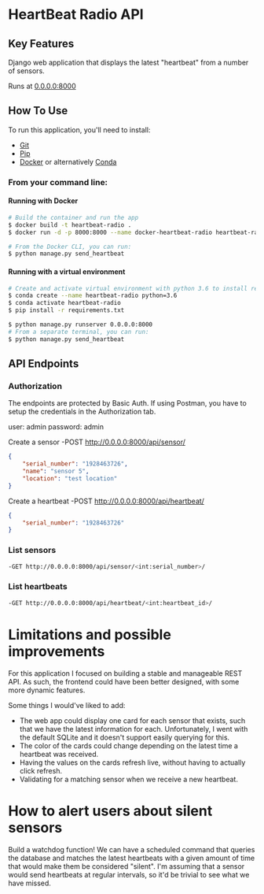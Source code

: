 # HeartBeat Radio API

## Key Features

Django web application that displays the latest "heartbeat" from a number of sensors.

Runs at [0.0.0.0:8000](0.0.0.0:8000)


## How To Use

To run this application, you'll need to install:
* [Git](https://git-scm.com)
* [Pip](https://pip.pypa.io/)
* [Docker](https://www.docker.com/products/docker-desktop) or alternatively [Conda](https://docs.conda.io/projects/conda/en/latest/user-guide/install/download.html)

### From your command line:

#### Running with Docker
```bash
# Build the container and run the app
$ docker build -t heartbeat-radio .
$ docker run -d -p 8000:8000 --name docker-heartbeat-radio heartbeat-radio

# From the Docker CLI, you can run:
$ python manage.py send_heartbeat
```

#### Running with a virtual environment
```bash
# Create and activate virtual environment with python 3.6 to install requirements
$ conda create --name heartbeat-radio python=3.6
$ conda activate heartbeat-radio
$ pip install -r requirements.txt

$ python manage.py runserver 0.0.0.0:8000
# From a separate terminal, you can run:
$ python manage.py send_heartbeat
```


## API Endpoints

### Authorization
The endpoints are protected by Basic Auth. If using Postman, you have to setup the credentials in the Authorization tab.  

user: admin
password: admin


Create a sensor -POST http://0.0.0.0:8000/api/sensor/
```json
{
    "serial_number": "1928463726",
    "name": "sensor 5",
    "location": "test location"
}
```

Create a heartbeat -POST http://0.0.0.0:8000/api/heartbeat/

```json
{
    "serial_number": "1928463726"
}
```

### List sensors

```bash
-GET http://0.0.0.0:8000/api/sensor/<int:serial_number>/
```

### List heartbeats
```bash
-GET http://0.0.0.0:8000/api/heartbeat/<int:heartbeat_id>/
```


# Limitations and possible improvements

For this application I focused on building a stable and manageable REST API. As such, the frontend could have been better designed, with some more dynamic features.

Some things I would've liked to add:
* The web app could display one card for each sensor that exists, such that we have the latest information for each. Unfortunately, I went with
the default SQLite and it doesn't support easily querying for this.
* The color of the cards could change depending on the latest time a heartbeat was received.
* Having the values on the cards refresh live, without having to actually click refresh.
* Validating for a matching sensor when we receive a new heartbeat.

# How to alert users about silent sensors

Build a watchdog function!
We can have a scheduled command that queries the database and matches the latest heartbeats with a given amount of time that would make them be considered "silent". I'm assuming that a sensor would send heartbeats at regular intervals, so it'd be trivial to see what we have missed.